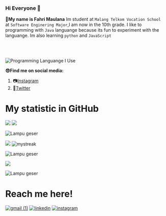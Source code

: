 ### Hi Everyone 👋

**👦My name is Fahri Maulana** Im student at `Malang Telkom Vocation School` at `Software Enginering Major`,I am now in the 10th grade.
I like to programming with `Java` languange because its fun to experiment with the languange. Im also learning `python` and `JavaScript`


<br>
<br>


![Programming Languange I Use](https://user-images.githubusercontent.com/88439222/165743208-089d9b11-0557-49aa-a1c7-536e4e9cdaf2.png)


**😎Find me on social media:**

1. 📷[Instagram](https://instagram.com/iniakunfahri)
2. 🦆[Twitter](https://twitter.com/fahri_NFT)

# My statistic in GitHub
![](https://github-profile-summary-cards.vercel.app/api/cards/repos-per-language?username=fahrimaulanaa&theme=github_dark)
![](https://github-profile-summary-cards.vercel.app/api/cards/most-commit-language?username=fahrimaulanaa&theme=github_dark)

![Lampu geser](https://user-images.githubusercontent.com/88439222/164865523-76e64f6a-277c-4020-9661-4804e4392323.gif)

![](https://github-readme-stats.vercel.app/api?username=fahrimaulanaa&show_icons=true&theme=github_dark)
<img src="https://github-readme-streak-stats.herokuapp.com/?user=fahrimaulanaa&theme=tokyonight_duo" alt="mystreak"/>

![Lampu geser](https://user-images.githubusercontent.com/88439222/164865523-76e64f6a-277c-4020-9661-4804e4392323.gif)

[![](https://activity-graph.herokuapp.com/graph?username=fahrimaulanaa&theme=react-dark)](AkuraDiary)

![Lampu geser](https://user-images.githubusercontent.com/88439222/164865715-a1ad8c93-86a1-47a6-a075-4e4ce656dbe0.gif)


# Reach me here!

[![gmail (1)](https://user-images.githubusercontent.com/88439222/164863647-0b23b324-9813-4f04-b553-5532f968e184.png)](mailto:fahri_ghazali_30rpl@student.smktelkom-mlg.sch.id)
[![linkedin](https://user-images.githubusercontent.com/88439222/164864137-fa87aa8d-4899-4490-931e-333a557eb3a6.png)](https://www.linkedin.com/in/fahri-maulana-51030221a/)
[![instagram](https://user-images.githubusercontent.com/88439222/164864338-dcdf63f5-158c-45c2-953a-f31bd049864d.png)](https://www.instagram.com/iniakunfahri)
